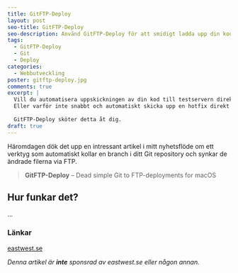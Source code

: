 ```yaml
---
title: GitFTP-Deploy
layout: post
seo-title: GitFTP-Deploy
seo-description: Använd GitFTP-Deploy för att smidigt ladda upp din kod.
tags:
  - GitFTP-Deploy
  - Git
  - Deploy
categories:
  - Webbutveckling
poster: gitftp-deploy.jpg
comments: true
excerpt: |
  Vill du automatisera uppskickningen av din kod till testservern direkt när du skickat upp din senaste ändring i Git?
  Eller varför inte snabbt och automatiskt skicka upp en hotfix direkt till skarpt läge? 
  
  GitFTP-Deploy sköter detta åt dig.
draft: true
---
```


Häromdagen dök det upp en intressant artikel i mitt nyhetsflöde om ett verktyg som automatiskt kollar en branch i ditt Git repository och synkar de ändrade filerna via FTP.

> **GitFTP-Deploy** – Dead simple Git to FTP-deployments for macOS

## Hur funkar det?

...

### Länkar

[eastwest.se](https://eastwest.se/apps/gitftpdeploy)

_Denna artikel är **inte** sponsrad av eastwest.se eller någon annan._
